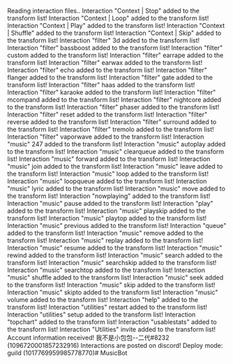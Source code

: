 Reading interaction files..
Interaction "Context | Stop"   added to the transform list!
Interaction "Context | Loop"   added to the transform list!
Interaction "Context | Play"   added to the transform list!
Interaction "Context | Shuffle"   added to the transform list!
Interaction "Context | Skip"   added to the transform list!
Interaction "filter" 3d  added to the transform list!
Interaction "filter" bassboost  added to the transform list!
Interaction "filter" custom  added to the transform list!
Interaction "filter" earrape  added to the transform list!
Interaction "filter" earwax  added to the transform list!
Interaction "filter" echo  added to the transform list!
Interaction "filter" flanger  added to the transform list!
Interaction "filter" gate  added to the transform list!
Interaction "filter" haas  added to the transform list!
Interaction "filter" karaoke  added to the transform list!
Interaction "filter" mcompand  added to the transform list!
Interaction "filter" nightcore  added to the transform list!
Interaction "filter" phaser  added to the transform list!
Interaction "filter" reset  added to the transform list!
Interaction "filter" reverse  added to the transform list!
Interaction "filter" surround  added to the transform list!
Interaction "filter" tremolo  added to the transform list!
Interaction "filter" vaporwave  added to the transform list!
Interaction "music" 247  added to the transform list!
Interaction "music" autoplay  added to the transform list!
Interaction "music" clearqueue  added to the transform list!
Interaction "music" forward  added to the transform list!
Interaction "music" join  added to the transform list!
Interaction "music" leave  added to the transform list!
Interaction "music" loop  added to the transform list!
Interaction "music" loopqueue  added to the transform list!
Interaction "music" lyric  added to the transform list!
Interaction "music" move  added to the transform list!
Interaction "nowplaying"   added to the transform list!
Interaction "music" pause  added to the transform list!
Interaction "play"   added to the transform list!
Interaction "music" playskip  added to the transform list!
Interaction "music" playtop  added to the transform list!
Interaction "music" previous  added to the transform list!
Interaction "queue"   added to the transform list!
Interaction "music" remove  added to the transform list!
Interaction "music" replay  added to the transform list!
Interaction "music" resume  added to the transform list!
Interaction "music" rewind  added to the transform list!
Interaction "music" search  added to the transform list!
Interaction "music" searchskip  added to the transform list!
Interaction "music" searchtop  added to the transform list!
Interaction "music" shuffle  added to the transform list!
Interaction "music" seek  added to the transform list!
Interaction "music" skip  added to the transform list!
Interaction "music" skipto  added to the transform list!
Interaction "music" volume  added to the transform list!
Interaction "help"   added to the transform list!
Interaction "utilities" restart  added to the transform list!
Interaction "utilities" setup  added to the transform list!
Interaction "topchart"   added to the transform list!
Interaction "usablestats"   added to the transform list!
Interaction "Utilities" invite  added to the transform list!
Account information received! 我不是小包包--二代#8232 (1096720001857232916)
Interactions are posted on discord!
Deploy mode: guild (1017769959985778770)#   M u s i c B o t  
 